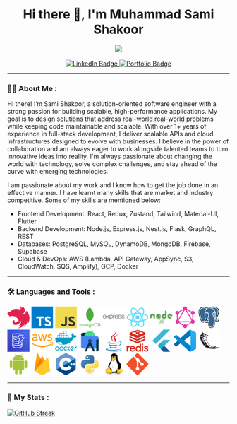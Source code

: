  <h1 align="center">
 Hi there 👋, I'm Muhammad Sami Shakoor 
</h1>
<div id="header" align="center">
<img src="https://media.giphy.com/media/HscDLzkO8EOTmgkhQP/giphy.gif?cid=ecf05e47f27jaar4y2e60h1tkmta5hx7inofzjzkmkss40xi&ep=v1_gifs_search&rid=giphy.gif&ct=g" width="200"/>
</div>

<p>
<div id="badges" align="center">
  <a href="https://www.linkedin.com/in/msamishakoor/">
    <img src="https://img.shields.io/badge/LinkedIn-blue?style=for-the-badge&logo=linkedin&logoColor=white" alt="LinkedIn Badge"/>
  </a>
  <a href="https://www.samishakoor.me/">
    <img src="https://img.shields.io/badge/Portfolio-181717?style=for-the-badge&logo=personal-website&logoColor=white" alt="Portfolio Badge"/>
  </a>
</div>
</p>

---
### :man_technologist: About Me :

Hi there! I’m Sami Shakoor, a solution-oriented software engineer with a strong passion for building scalable, high-performance applications. My goal is to design solutions that address real-world real-world problems while keeping code maintainable and scalable. With over 1+ years of experience in full-stack development, I deliver scalable APIs and cloud infrastructures designed to evolve with businesses. I believe in the power of collaboration and am always eager to work alongside talented teams to turn innovative ideas into reality. I'm always passionate about changing the world with technology, solve complex challenges, and stay ahead of the curve with emerging technologies.

<p>
I am passionate about my work and I know how to get the job done in an effective manner. I have learnt many skills that are market and industry competitive. Some of my skills are mentioned below:  
</p>

-   Frontend Development: React, Redux, Zustand, Tailwind, Material-UI, Flutter
-   Backend Development: Node.js, Express.js, Nest.js, Flask, GraphQL, REST
-   Databases: PostgreSQL, MySQL, DynamoDB, MongoDB, Firebase, Supabase
-   Cloud & DevOps: AWS (Lambda, API Gateway, AppSync, S3, CloudWatch, SQS, Amplify), GCP, Docker

---
### :hammer_and_wrench: Languages and Tools :
<div>
 
<img src="https://github.com/devicons/devicon/blob/master/icons/nestjs/nestjs-original.svg" title="NestJS" alt="NestJS" width="50" height="50"/>
<img src="https://github.com/devicons/devicon/blob/master/icons/typescript/typescript-original.svg" title="TypeScript" alt="TypeScript" width="50" height="50"/>
<img src="https://github.com/devicons/devicon/blob/master/icons/javascript/javascript-original.svg" title="JavaScript" alt="JavaScript" width="50" height="50"/>
<img src="https://github.com/devicons/devicon/blob/master/icons/mongodb/mongodb-plain-wordmark.svg" title="MongoDB" alt="MongoDB" width="50" height="50"/>
<img src="https://github.com/devicons/devicon/blob/master/icons/express/express-original-wordmark.svg" title="Express" alt="Express" width="50" height="50"/>
<img src="https://github.com/devicons/devicon/blob/master/icons/react/react-original.svg" title="React" alt="React" width="50" height="50"/>
<img src="https://github.com/devicons/devicon/blob/master/icons/nodejs/nodejs-plain-wordmark.svg" title="Node.js" alt="Node.js" width="50" height="50"/>
<img src="https://github.com/devicons/devicon/blob/master/icons/graphql/graphql-plain.svg" title="GraphQL" alt="GraphQL" width="50" height="50"/>
<img src="https://github.com/devicons/devicon/blob/master/icons/postgresql/postgresql-original.svg" title="PostgreSQL" alt="PostgreSQL" width="50" height="50"/>
<img src="https://github.com/devicons/devicon/blob/master/icons/dynamodb/dynamodb-original.svg" title="DynamoDB" alt="DynamoDB" width="50" height="50"/>
<img src="https://github.com/devicons/devicon/blob/master/icons/amazonwebservices/amazonwebservices-plain-wordmark.svg" title="AWS" alt="AWS" width="50" height="50"/>
<img src="https://github.com/devicons/devicon/blob/master/icons/docker/docker-plain-wordmark.svg" title="Docker" alt="Docker" width="50" height="50"/>
<img src="https://github.com/devicons/devicon/blob/master/icons/androidstudio/androidstudio-original.svg" title="Android Studio" alt="Android Studio" width="50" height="50"/>
<img src="https://github.com/devicons/devicon/blob/master/icons/java/java-original.svg" title="Java" alt="Java" width="50" height="50"/>
<img src="https://github.com/devicons/devicon/blob/master/icons/redis/redis-plain-wordmark.svg" title="Redis" alt="Redis" width="50" height="50"/>
<img src="https://github.com/devicons/devicon/blob/master/icons/flutter/flutter-original.svg" title="Flutter" alt="Flutter" width="50" height="50"/>
<img src="https://github.com/devicons/devicon/blob/master/icons/vscode/vscode-original.svg" title="VSCode" alt="VSCode" width="50" height="50"/>
<img src="https://github.com/devicons/devicon/blob/master/icons/flask/flask-original.svg" title="Flask" alt="Flask" width="50" height="50"/>
<img src="https://github.com/devicons/devicon/blob/master/icons/android/android-plain.svg" title="Android" alt="Android" width="50" height="50"/>
<img src="https://github.com/devicons/devicon/blob/master/icons/firebase/firebase-original.svg" title="Firebase" alt="Firebase" width="50" height="50"/>
<img src="https://github.com/devicons/devicon/blob/master/icons/cplusplus/cplusplus-original.svg" title="Git" alt="Git" width="50" height="50"/>
<img src="https://github.com/devicons/devicon/blob/master/icons/python/python-original.svg" title="python" alt="python" width="50" height="50"/>
<img src="https://github.com/devicons/devicon/blob/master/icons/linux/linux-original.svg" title="Git" alt="Git" width="50" height="50"/>
<img src="https://github.com/devicons/devicon/blob/master/icons/git/git-original.svg" title="Git" alt="Git" width="50" height="50"/>

</div>

---

### :dart: My Stats :

[![GitHub Streak](http://github-readme-streak-stats.herokuapp.com?user=samishakoor&theme=nightowl&date_format=M%20j%5B%2C%20Y%5D)](https://git.io/streak-stats)
